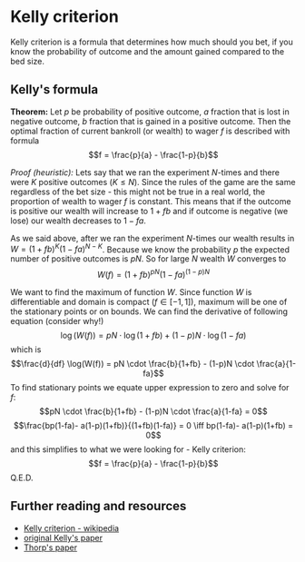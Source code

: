 # Kelly criterion

Kelly criterion is a formula that determines how much should you bet, if you know the probability of outcome and the amount gained compared to the bed size.

## Kelly's formula
**Theorem:** Let $p$ be probability of positive outcome, $a$ fraction that is lost in negative outcome, $b$ fraction that is gained in a positive outcome. Then the optimal fraction of current bankroll (or wealth) to wager $f$ is described with formula
$$f = \frac{p}{a} - \frac{1-p}{b}$$

*Proof (heuristic):* Lets say that we ran the experiment $N$-times and there were $K$ positive outcomes ($K \leq N$). Since the rules of the game are the same regardless of the bet size - this might not be true in a real world, the proportion of wealth to wager $f$ is constant. This means that if the outcome is positive our wealth will increase to $1+fb$ and if outcome is negative (we lose) our wealth decreases to $1-fa$. 

As we said above, after we ran the experiment $N$-times our wealth results in $W = (1+fb)^K (1-fa)^{N-K}$. Because we know the probability $p$ the expected number of positive outcomes is $pN$. So for large $N$ wealth $W$ converges to
$$W(f) = (1+fb)^{pN} (1-fa)^{(1-p)N}$$ 

We want to find the maximum of function $W$. Since function $W$ is differentiable and domain is compact ($f \in [-1,1]$), maximum will be one of the stationary points or on bounds.
We can find the derivative of following equation (consider why!)
$$\log(W(f)) = pN \cdot \log(1+fb) + (1-p)N \cdot \log(1-fa)$$
which is
$$\frac{d}{df} \log(W(f)) = pN \cdot \frac{b}{1+fb} - (1-p)N \cdot \frac{a}{1-fa}$$
To find stationary points we equate upper expression to zero and solve for $f$:
$$pN \cdot \frac{b}{1+fb} - (1-p)N \cdot \frac{a}{1-fa} = 0$$
$$\frac{bp(1-fa)- a(1-p)(1+fb)}{(1+fb)(1-fa)} = 0 \iff bp(1-fa)- a(1-p)(1+fb) = 0$$
and this simplifies to what we were looking for - Kelly criterion:
$$f = \frac{p}{a} - \frac{1-p}{b}$$
Q.E.D.

## Further reading and resources
- [Kelly criterion - wikipedia](https://en.wikipedia.org/wiki/Kelly_criterion)
- [original Kelly's paper](https://www.princeton.edu/~wbialek/rome/refs/kelly_56.pdf)
- [Thorp's paper](https://wayback.archive-it.org/all/20090320125959/http://www.edwardothorp.com/sitebuildercontent/sitebuilderfiles/KellyCriterion2007.pdf)



